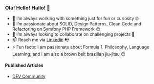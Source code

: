 ### Olá! Hello! Hallo! 👋

- 🔭  I’m always working with something just for fun or curiosity :nerd_face:
- 🌱  I’m passionate about SOLID, Design Patterns, Clean Code and Refactoring on Symfony PHP Framework :blush:
- 👯  I’m always looking to collaborate on challenging projects :monocle_face:
- 📫  Reach me via [Linkedin](https://www.linkedin.com/in/rezende79/) :mailbox_with_no_mail:
- ⚡  Fun facts: I am passionate about Formula 1, Philosophy, Language Learning, and I am also a brown belt brazilian jiu-jitsu :smirk:

#### Published Articles
- [DEV Community](https://dev.to/rezende79)
